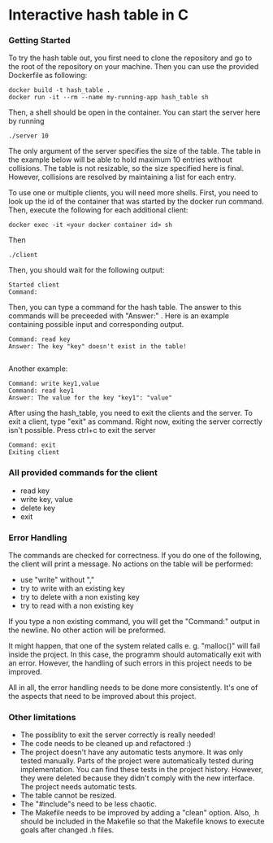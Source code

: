 # Interactive hash table in C

### Getting Started
To try the hash table out, you first need to clone the repository and go to the root of the repository on your machine. Then you can use the provided Dockerfile  as following:
```
docker build -t hash_table .
docker run -it --rm --name my-running-app hash_table sh
```
Then, a shell should be open in the container. You can start the server here by running

```
./server 10
```

The only argument of the server specifies the size of the table. The table in the example below will be able to hold maximum 10 entries without collisions. The table is not resizable, so the size specified here is final. However, collisions are resolved by maintaining a list for each entry.

To use one or multiple clients, you will need more shells. First, you need to look up the id of the container that was started by the docker run command. Then, execute the following for each additional client:
```
docker exec -it <your docker container id> sh
```
Then 
```
./client
```

Then, you should wait for the following output:
```
Started client
Command:
```
Then, you can type a command for the hash table. The answer to this commands will be preceeded with "Answer:" . Here is an example containing possible input and corresponding output.
```
Command: read key
Answer: The key "key" doesn't exist in the table!


```
Another example:

```
Command: write key1,value
Command: read key1
Answer: The value for the key "key1": "value" 
```
After using the hash_table, you need to exit the clients and the server. To exit a client, type "exit" as command. Right now, exiting the server correctly isn't possible. Press ctrl+c to exit the server
```
Command: exit
Exiting client
```

### All provided commands for the client
- read key
- write key, value
- delete key
- exit

### Error Handling
The commands are checked for correctness. If you do one of the following, the client will print a message. No actions on the table will be performed:

- use "write" without ","
- try to write with an existing key
- try to delete with a non existing key
- try to read with a non existing key

If you type a non existing command, you will get the "Command:" output in the newline. No other action will be preformed. 

It might happen, that one of the system related calls e. g. "malloc()" will fail inside the project. In this case, the programm should automatically exit with an error. However, the handling of such errors in this project needs to be improved.

All in all, the error handling needs to be done more consistently. It's one of the aspects that need to be improved about this project.


### Other limitations
- The possiblity to exit the server correctly is really needed!
- The code needs to be cleaned up and refactored :)
- The project doesn't have any automatic tests anymore. It was only tested manually. Parts of the project were automatically tested during implementation. You can find these tests in the project history. However, they were deleted because they didn't comply with the new interface. The project needs automatic tests.
- The table cannot be resized.
- The "#include"s need to be less chaotic. 
- The Makefile needs to be improved by adding a "clean" option. Also, .h should be included in the Makefile so that the Makefile knows to execute goals after changed .h files.


